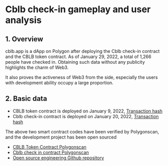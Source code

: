 # Cblb check-in gameplay and user analysis

## 1. Overview

cblb.app is a dApp on Polygon after deploying the Cblb check-in contract and the CBLB token contract. As of January 29, 2022, a total of 1,266 people have checked in. Obtaining such data without any publicity highlights the charm of Web3.

It also proves the activeness of Web3 from the side, especially the users with development ability occupy a large proportion.

## 2. Basic data

- CBLB token contract is deployed on January 9, 2022, [Transaction hash](https://polygonscan.com/tx/0xbec5289b7dd1dbb71a8550cd9ccbff6f782ace6490907468c29ad3a01f980632)
- Cblb check-in contract is deployed on January 20, 2022, [Transaction hash](https://polygonscan.com/tx/0xdda6622ac2cea5cc3e7ac5e21526487c35e51724660949364595f4f0797cf794)

The above two smart contract codes have been verified by Polygonscan, and the development project has been open sourced

- [CBLB Token Contract Polygonscan](https://polygonscan.com/address/0x7a45922F95C845Ff9bE01112AfCF207968a9cA0B#code)
- [Cblb check in contract Polygonscan](https://polygonscan.com/address/0x15942E96becA7fA6081740dFB74D7702ec2C3B88#code)
- [Open source engineering Github repository](https://github.com/cblb-app/cblb-token-checkin-contracts)

